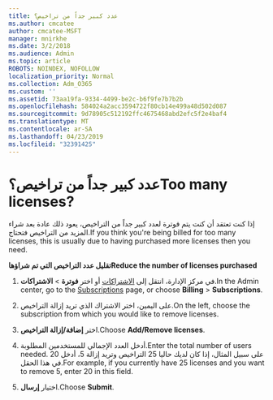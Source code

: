 ```yaml
---
title: عدد كبير جداً من تراخيص؟
ms.author: cmcatee
author: cmcatee-MSFT
manager: mnirkhe
ms.date: 3/2/2018
ms.audience: Admin
ms.topic: article
ROBOTS: NOINDEX, NOFOLLOW
localization_priority: Normal
ms.collection: Adm_O365
ms.custom: ''
ms.assetid: 73aa19fa-9334-4499-be2c-b6f9fe7b7b2b
ms.openlocfilehash: 584024a2acc3594722f80cb14e499a48d502d087
ms.sourcegitcommit: 9d78905c512192ffc4675468abd2efc5f2e4baf4
ms.translationtype: MT
ms.contentlocale: ar-SA
ms.lasthandoff: 04/23/2019
ms.locfileid: "32391425"
---
```

# <a name="too-many-licenses"></a><span data-ttu-id="c641e-102">عدد كبير جداً من تراخيص؟</span><span class="sxs-lookup"><span data-stu-id="c641e-102">Too many licenses?</span></span>

<span data-ttu-id="c641e-103">إذا كنت تعتقد أن كنت يتم فوترة لعدد كبير جداً من التراخيص، يعود ذلك عادة بعد شراء المزيد من التراخيص فتحتاج.</span><span class="sxs-lookup"><span data-stu-id="c641e-103">If you think you're being billed for too many licenses, this is usually due to having purchased more licenses then you need.</span></span>
  
 <span data-ttu-id="c641e-104">**تقليل عدد التراخيص التي تم شراؤها**</span><span class="sxs-lookup"><span data-stu-id="c641e-104">**Reduce the number of licenses purchased**</span></span>
  
1. <span data-ttu-id="c641e-105">في مركز الإدارة، انتقل إلى [الاشتراكات](https://go.microsoft.com/fwlink/p/?linkid=842054) أو اختر **فوترة** \> **الاشتراكات**.</span><span class="sxs-lookup"><span data-stu-id="c641e-105">In the Admin center, go to the [Subscriptions](https://go.microsoft.com/fwlink/p/?linkid=842054) page, or choose **Billing** \> **Subscriptions**.</span></span>
    
2. <span data-ttu-id="c641e-106">على اليمين، اختر الاشتراك الذي تريد إزالة التراخيص.</span><span class="sxs-lookup"><span data-stu-id="c641e-106">On the left, choose the subscription from which you would like to remove licenses.</span></span>
    
3. <span data-ttu-id="c641e-107">اختر **إضافة/إزالة التراخيص**.</span><span class="sxs-lookup"><span data-stu-id="c641e-107">Choose **Add/Remove licenses**.</span></span>
    
4. <span data-ttu-id="c641e-108">أدخل العدد الإجمالي للمستخدمين المطلوبة.</span><span class="sxs-lookup"><span data-stu-id="c641e-108">Enter the total number of users needed.</span></span> <span data-ttu-id="c641e-109">على سبيل المثال، إذا كان لديك حاليا 25 التراخيص وتريد إزالة 5، أدخل 20 في هذا الحقل.</span><span class="sxs-lookup"><span data-stu-id="c641e-109">For example, if you currently have 25 licenses and you want to remove 5, enter 20 in this field.</span></span>
    
5. <span data-ttu-id="c641e-110">اختيار **إرسال**.</span><span class="sxs-lookup"><span data-stu-id="c641e-110">Choose **Submit**.</span></span>
    

